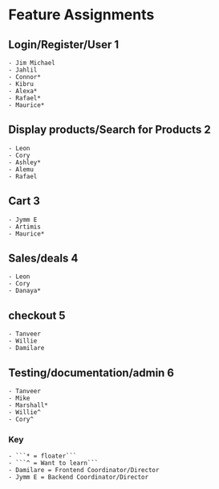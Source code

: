 # Feature Assignments

## Login/Register/User   1

	- Jim Michael
	- Jahlil
	- Connor*
	- Kibru
	- Alexa*
	- Rafael*
	- Maurice*



## Display products/Search for Products    2

	- Leon
	- Cory
	- Ashley*
	- Alemu
	- Rafael



## Cart   3 

	- Jymm E
	- Artimis
	- Maurice*


## Sales/deals     4

	- Leon
	- Cory
	- Danaya*


## checkout    5

	- Tanveer
	- Willie
	- Damilare


## Testing/documentation/admin     6

	- Tanveer
	- Mike
	- Marshall* 
	- Willie^
	- Cory^
	
	
	
	
### Key
	- ```* = floater```
	- ```^ = Want to learn```
	- Damilare = Frontend Coordinator/Director
	- Jymm E = Backend Coordinator/Director
